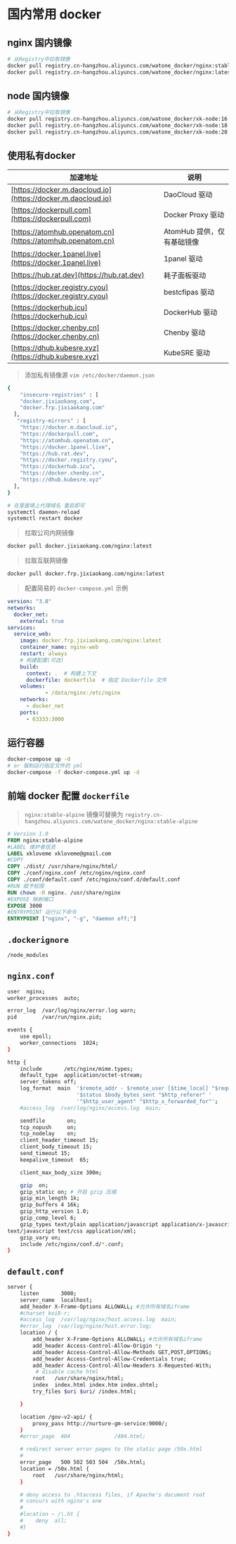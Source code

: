 # 国内常用 docker

## nginx 国内镜像

```bash
# 从Registry中拉取镜像
docker pull registry.cn-hangzhou.aliyuncs.com/watone_docker/nginx:stable-alpine
docker pull registry.cn-hangzhou.aliyuncs.com/watone_docker/nginx:latest
```

## node 国内镜像

```bash
# 从Registry中拉取镜像
docker pull registry.cn-hangzhou.aliyuncs.com/watone_docker/xk-node:16
docker pull registry.cn-hangzhou.aliyuncs.com/watone_docker/xk-node:18
docker pull registry.cn-hangzhou.aliyuncs.com/watone_docker/xk-node:20
```

## 使用私有docker

| 加速地址                          | 说明                     |
|----------------------------------|--------------------------|
| [https://docker.m.daocloud.io](https://docker.m.daocloud.io)    | DaoCloud 驱动            |
| [https://dockerpull.com](https://dockerpull.com)           | Docker Proxy 驱动        |
| [https://atomhub.openatom.cn](https://atomhub.openatom.cn)      | AtomHub 提供，仅有基础镜像 |
| [https://docker.1panel.live](https://docker.1panel.live)       | 1panel 驱动              |
| [https://hub.rat.dev](https://hub.rat.dev)             | 耗子面板驱动            |
| [https://docker.registry.cyou](https://docker.registry.cyou)     | bestcfipas 驱动         |
| [https://dockerhub.icu](https://dockerhub.icu)               | DockerHub 驱动          |
| [https://docker.chenby.cn](https://docker.chenby.cn)         | Chenby 驱动             |
| [https://dhub.kubesre.xyz](https://dhub.kubesre.xyz)         | KubeSRE 驱动           |

> 添加私有镜像源 `vim /etc/docker/daemon.json`

```bash
{
    "insecure-registries" : [
    "docker.jixiaokang.com",
    "docker.frp.jixiaokang.com"
  ],
   "registry-mirrors" : [
    "https://docker.m.daocloud.io",
    "https://dockerpull.com",
    "https://atomhub.openatom.cn",
    "https://docker.1panel.live",
    "https://hub.rat.dev",
    "https://docker.registry.cyou",
    "https://dockerhub.icu",
    "https://docker.chenby.cn",
    "https://dhub.kubesre.xyz"
  ],
}
```

``` bash
# 在里面填上代理域名 重启即可
systemctl daemon-reload
systemctl restart docker
```

> 拉取公司内网镜像

```bash
docker pull docker.jixiaokang.com/nginx:latest
```

> 拉取互联网镜像

```bash
docker pull docker.frp.jixiaokang.com/nginx:latest
```

> 配置简易的 `docker-compose.yml` 示例

```yml
version: "3.8"
networks:
  docker_net:
    external: true
services:
  service_web:
    image: docker.frp.jixiaokang.com/nginx:latest
    container_name: nginx-web
    restart: always
    # 构建配置(可选)
    build:
      context: .  # 构建上下文
      dockerfile: dockerfile  # 指定 Dockerfile 文件
    volumes:
            - /data/nginx:/etc/nginx
    networks:
      - docker_net
    ports:
      - 63333:3000
```

## 运行容器

```bash
docker-compose up -d
# or 强制运行指定文件的 yml
docker-compose -f docker-compose.yml up -d
```

## 前端 docker 配置 `dockerfile`

> `nginx:stable-alpine` 镜像可替换为 `registry.cn-hangzhou.aliyuncs.com/watone_docker/nginx:stable-alpine`

```dockerfile
# Version 1.0
FROM nginx:stable-alpine
#LABEL 维护者信息
LABEL xkloveme xkloveme@gmail.com
#COPY
COPY ./dist/ /usr/share/nginx/html/
COPY ./conf/nginx.conf /etc/nginx/nginx.conf
COPY ./conf/default.conf /etc/nginx/conf.d/default.conf
#RUN 赋予权限
RUN chown -R nginx. /usr/share/nginx
#EXPOSE 映射端口
EXPOSE 3000
#ENTRYPOINT 运行以下命令
ENTRYPOINT ["nginx", "-g", "daemon off;"]
```

## `.dockerignore`

```bash
/node_modules
```

## `nginx.conf`

```bash
user  nginx;
worker_processes  auto;

error_log  /var/log/nginx/error.log warn;
pid        /var/run/nginx.pid;

events {
    use epoll;
    worker_connections  1024;
}

http {
    include       /etc/nginx/mime.types;
    default_type  application/octet-stream;
    server_tokens off;
    log_format  main  '$remote_addr - $remote_user [$time_local] "$request" '
                      '$status $body_bytes_sent "$http_referer" '
                      '"$http_user_agent" "$http_x_forwarded_for"';
    #access_log  /var/log/nginx/access.log  main;

    sendfile       on;
    tcp_nopush     on;
    tcp_nodelay    on;
    client_header_timeout 15;
    client_body_timeout 15;
    send_timeout 15;
    keepalive_timeout  65;

    client_max_body_size 300m;

    gzip  on;
    gzip_static on; # 开启 gzip 压缩
    gzip_min_length 1k;
    gzip_buffers 4 16k;
    gzip_http_version 1.0;
    gzip_comp_level 6;
    gzip_types text/plain application/javascript application/x-javascript
text/javascript text/css application/xml;
    gzip_vary on;
    include /etc/nginx/conf.d/*.conf;
}
```

## `default.conf`

```bash
server {
    listen       3000;
    server_name  localhost;
    add_header X-Frame-Options ALLOWALL; #允许所有域名iframe
    #charset koi8-r;
    #access_log  /var/log/nginx/host.access.log  main;
    #error_log  /var/log/nginx/host.error.log;
    location / {
        add_header X-Frame-Options ALLOWALL; #允许所有域名iframe
        add_header Access-Control-Allow-Origin *;
        add_header Access-Control-Allow-Methods GET,POST,OPTIONS;
        add_header Access-Control-Allow-Credentials true;
        add_header Access-Control-Allow-Headers X-Requested-With;
         # disable cache html
        root   /usr/share/nginx/html;
        index  index.html index.htm index.shtml;
        try_files $uri $uri/ /index.html;

    }

    location /gov-v2-api/ {
        proxy_pass http://nurture-gm-service:9000/;
    }
    #error_page  404              /404.html;

    # redirect server error pages to the static page /50x.html
    #
    error_page   500 502 503 504  /50x.html;
    location = /50x.html {
        root   /usr/share/nginx/html;
    }

    # deny access to .htaccess files, if Apache's document root
    # concurs with nginx's one
    #
    #location ~ /\.ht {
    #    deny  all;
    #}
}
```
